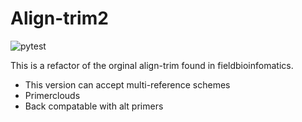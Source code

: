 # Align-trim2

![pytest](https://github.com/ChrisgKent/align_trim2/actions/workflows/pytest.yml/badge.svg)

This is a refactor of the orginal align-trim found in fieldbioinfomatics.
- This version can accept multi-reference schemes
- Primerclouds
- Back compatable with alt primers
